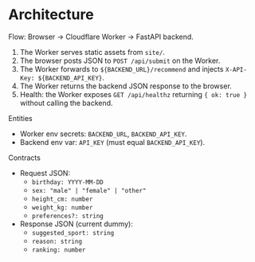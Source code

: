 # Architecture

Flow: Browser → Cloudflare Worker → FastAPI backend.

1) The Worker serves static assets from `site/`.
2) The browser posts JSON to `POST /api/submit` on the Worker.
3) The Worker forwards to `${BACKEND_URL}/recommend` and injects `X-API-Key: ${BACKEND_API_KEY}`.
4) The Worker returns the backend JSON response to the browser.
5) Health: the Worker exposes `GET /api/healthz` returning `{ ok: true }` without calling the backend.

Entities
- Worker env secrets: `BACKEND_URL`, `BACKEND_API_KEY`.
- Backend env var: `API_KEY` (must equal `BACKEND_API_KEY`).

Contracts
- Request JSON:
  - `birthday: YYYY-MM-DD`
  - `sex: "male" | "female" | "other"`
  - `height_cm: number`
  - `weight_kg: number`
  - `preferences?: string`
- Response JSON (current dummy):
  - `suggested_sport: string`
  - `reason: string`
  - `ranking: number`
